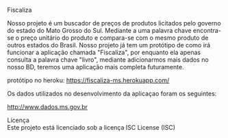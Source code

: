 Fiscaliza


Nosso projeto é um buscador de preços de produtos licitados pelo governo do estado do Mato Grosso do Sul. Mediante a uma palavra chave encontra-se o preço unitário do produto e compara-se com o mesmo produto de outros estados do Brasil. 
Nosso projeto já tem um protótipo de como irá funcionar a aplicação chamada "Fiscaliza", por enquanto ela apenas consulta a palavra chave "livro", mediante adicionarmos mais dados no nosso BD, teremos uma aplicação mais completa futuramente. 

protótipo no heroku: https://fiscaliza-ms.herokuapp.com/


Os dados utilizados no desenvolvimento da aplicaçao foram os seguintes:

http://www.dados.ms.gov.br


Licença <br>
Este projeto está licenciado sob a licença ISC License (ISC)
